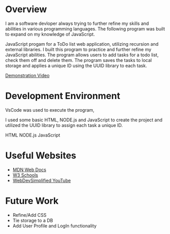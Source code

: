 # Overview

I am a software devloper always trying to further refine my skills and abilities in various programming languages. The following program was built to expand on my knowledge of JavaScript.

JavaScript progam for a ToDo list web application, utilizing recursion and external libraries. I built this program to practice and further refine my JavaScript abilities. The program allows users to add tasks for a todo list, check them off and delete them. The program saves the tasks to local storage and applies a unique ID using the UUID library to each task.

[Demonstration Video](https://youtu.be/FnoYcF3LMtY)

# Development Environment

VsCode was used to execute the program,

I used some basic HTML, NODE.js and JavaScript to create the project and utilized the UUID library to assign each task a unique ID.

HTML
NODE.js
JavaScript

# Useful Websites

- [MDN Web Docs](https://developer.mozilla.org/en-US/docs/Learn_web_development/Core/Scripting/What_is_JavaScript)
- [W3 Schools](https://www.w3schools.com/js/)
- [WebDevSimplified YouTube](https://youtu.be/YeFzkC2awTM?si=by3zXHuhAPucX8xx )

# Future Work

- Refine/Add CSS
- Tie storage to a DB
- Add User Profile and LogIn functionality

